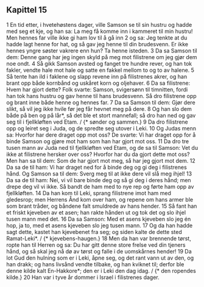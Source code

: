 ## Kapittel 15

1 En tid etter, i hvetehøstens dager, ville Samson se til sin hustru og hadde med seg et kje, og han sa: La meg få komme inn i kammeret til min hustru! Men hennes far ville ikke gi ham lov til å gå inn
2 og sa: Jeg tenkte at du hadde lagt henne for hat, og så gav jeg henne til din brudesvenn. Er ikke hennes yngre søster vakrere enn hun? Ta henne isteden.
3 Da sa Samson til dem: Denne gang har jeg ingen skyld på meg mot filistrene om jeg gjør dem noe ondt.
4 Så gikk Samson avsted og fanget tre hundre rever, og han tok fakler, vendte hale mot hale og satte en fakkel mellom to og to av halene.
5 Så tente han ild i faklene og slapp revene inn på filistrenes akrer, og han brant opp både kornbånd og uskåret korn og oljehaver.
6 Da sa filistrene: Hvem har gjort dette? Folk svarte: Samson, svigersønn til timnitten, fordi han tok hans hustru og gav henne til hans brudesvenn. Så dro filistrene opp og brant inne både henne og hennes far.
7 Da sa Samson til dem: Gjør dere slikt, så vil jeg ikke hvile før jeg får hevnet meg på dere.
8 Og han slo dem både på ben og på lår*, så det ble et stort mannefall; så dro han ned og gav seg til i fjellkløften ved Etam. / {* sønder og sammen.}
9 Da dro filistrene opp og leiret seg i Juda, og de spredte seg utover i Leki.
10 Og Judas menn sa: Hvorfor har dere draget opp mot oss? De svarte: Vi har draget opp for å binde Samson og gjøre mot ham som han har gjort mot oss.
11 Da dro tre tusen mann av Juda ned til fjellkløften ved Etam, og de sa til Samson: Vet du ikke at filistrene hersker over oss? Hvorfor har du da gjort dette mot oss? Men han sa til dem: Som de har gjort mot meg, så har jeg gjort mot dem.
12 Da sa de til ham: Vi har draget ned for å binde deg og gi deg i filistrenes hånd. Og Samson sa til dem: Sverg meg til at ikke dere vil slå meg ihjel!
13 Da sa de til ham: Nei, vi vil bare binde deg og så gi deg i deres hånd; men drepe deg vil vi ikke. Så bandt de ham med to nye rep og førte ham opp av fjellkløften.
14 Da han kom til Leki, sprang filistrene imot ham med gledesrop; men Herrens Ånd kom over ham, og repene om hans armer ble som brant tråder, og båndene falt smuldrede av hans hender.
15 Så fant han et friskt kjeveben av et asen; han rakte hånden ut og tok det og slo ihjel tusen mann med det.
16 Da sa Samson: Med et asens kjeveben slo jeg én hop, ja to, med et asens kjeveben slo jeg tusen mann.
17 Og da han hadde sagt dette, kastet han kjevebenet fra seg; og siden kalte de dette sted Ramat-Leki*. / {* kjevebens-haugen.}
18 Men da han var brennende tørst, ropte han til Herren og sa: Du har gitt denne store frelse ved din tjeners hånd, og så skal jeg nå dø av tørst og falle i de uomskårnes hender!
19 Da lot Gud den hulning som er i Leki, åpne seg, og det rant vann ut av den, og han drakk; og hans livsånd vendte tilbake, og han kviknet til; derfor ble denne kilde kalt En-Hakkore*; den er i Leki den dag idag. / {* den ropendes kilde.}
20 Han var i tyve år dommer i Israel i filistrenes dager.

